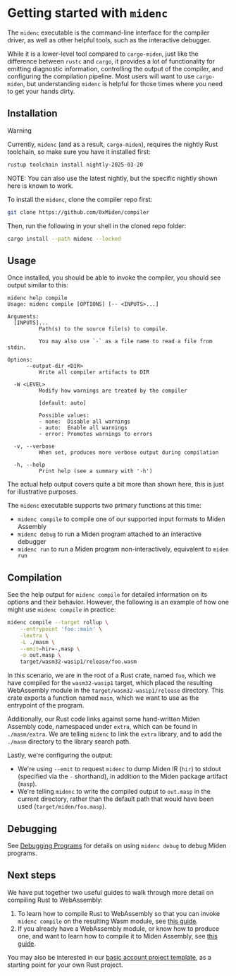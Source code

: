 # Getting started with `midenc`

The `midenc` executable is the command-line interface for the compiler driver, as well as other
helpful tools, such as the interactive debugger.

While it is a lower-level tool compared to `cargo-miden`, just like the difference between `rustc`
and `cargo`, it provides a lot of functionality for emitting diagnostic information, controlling
the output of the compiler, and configuring the compilation pipeline. Most users will want to use
`cargo-miden`, but understanding `midenc` is helpful for those times where you need to get your
hands dirty.

## Installation


> [!WARNING]
> Currently, `midenc` (and as a result, `cargo-miden`), requires the nightly Rust toolchain, so
> make sure you have it installed first:
>
> ```bash
> rustup toolchain install nightly-2025-03-20
> ```
>
> NOTE: You can also use the latest nightly, but the specific nightly shown here is known to
> work.


To install the `midenc`, clone the compiler repo first:

```bash
git clone https://github.com/0xMiden/compiler
```

Then, run the following in your shell in the cloned repo folder:

```bash
cargo install --path midenc --locked
```


## Usage

Once installed, you should be able to invoke the compiler, you should see output similar to this:

    midenc help compile
    Usage: midenc compile [OPTIONS] [-- <INPUTS>...]

    Arguments:
      [INPUTS]...
              Path(s) to the source file(s) to compile.

              You may also use `-` as a file name to read a file from stdin.

    Options:
          --output-dir <DIR>
              Write all compiler artifacts to DIR

      -W <LEVEL>
              Modify how warnings are treated by the compiler

              [default: auto]

              Possible values:
              - none:  Disable all warnings
              - auto:  Enable all warnings
              - error: Promotes warnings to errors

      -v, --verbose
              When set, produces more verbose output during compilation

      -h, --help
              Print help (see a summary with '-h')


The actual help output covers quite a bit more than shown here, this is just for illustrative
purposes.

The `midenc` executable supports two primary functions at this time:

* `midenc compile` to compile one of our supported input formats to Miden Assembly
* `midenc debug` to run a Miden program attached to an interactive debugger
* `midenc run` to run a Miden program non-interactively, equivalent to `miden run`

## Compilation

See the help output for `midenc compile` for detailed information on its options and their
behavior. However, the following is an example of how one might use `midenc compile` in practice:

```bash
midenc compile --target rollup \
    --entrypoint 'foo::main' \
    -lextra \
    -L ./masm \
    --emit=hir=-,masp \
    -o out.masp \
    target/wasm32-wasip1/release/foo.wasm
```

In this scenario, we are in the root of a Rust crate, named `foo`, which we have compiled for the
`wasm32-wasip1` target, which placed the resulting WebAssembly module in the
`target/wasm32-wasip1/release` directory. This crate exports a function named `main`, which we want
to use as the entrypoint of the program.

Additionally, our Rust code links against some hand-written Miden Assembly code, namespaced under
`extra`, which can be found in `./masm/extra`. We are telling `midenc` to link the `extra` library,
and to add the `./masm` directory to the library search path.

Lastly, we're configuring the output:

* We're using `--emit` to request `midenc` to dump Miden IR (`hir`) to stdout (specified via the `-`
shorthand), in addition to the Miden package artifact (`masp`).
* We're telling `midenc` to write the compiled output to `out.masp` in the current directory, rather
than the default path that would have been used (`target/miden/foo.masp`).

## Debugging

See [Debugging Programs](debugger.md) for details on using `midenc debug` to debug Miden programs.

## Next steps

We have put together two useful guides to walk through more detail on compiling Rust to WebAssembly:

1. To learn how to compile Rust to WebAssembly so that you can invoke `midenc compile` on the
resulting Wasm module, see [this guide](../guides/rust_to_wasm.md).
2. If you already have a WebAssembly module, or know how to produce one, and want to learn how to
compile it to Miden Assembly, see [this guide](../guides/wasm_to_masm.md).

You may also be interested in our [basic account project template](https://github.com/0xMiden/rust-templates/tree/main/account/template),
as a starting point for your own Rust project.
